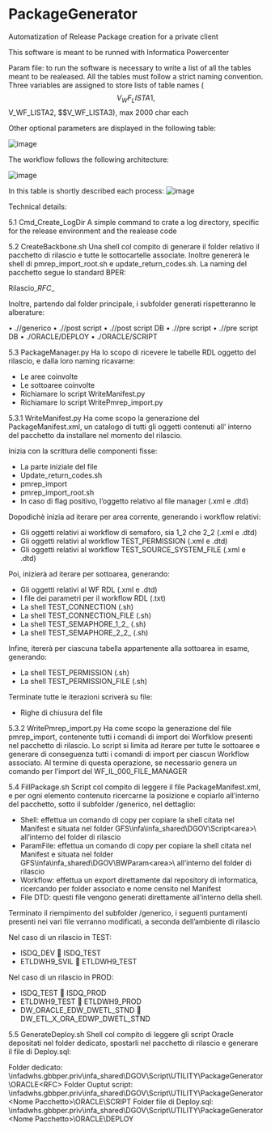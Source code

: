 # PackageGenerator
Automatization of Release Package creation for a private client

This software is meant to be runned with Informatica Powercenter 

Param file: to run the software is necessary to write a list of all the tables meant to be realeased. All the tables must follow a strict naming convention.
Three variables are assigned to store lists of table names ($$V_WF_LISTA1, $$V_WF_LISTA2, $$V_WF_LISTA3), max 2000 char each

Other optional parameters are displayed in the following table:

![image](https://github.com/Riccardo-Cpt/PackageGenerator/assets/61077368/a36dbc90-6721-4bc4-88fd-be68409aea7e)

The workflow follows the following architecture:

![image](https://github.com/Riccardo-Cpt/PackageGenerator/assets/61077368/ebcb0c3a-ab05-4b09-84b0-2dd02665741c)

In this table is shortly described each process:
![image](https://github.com/Riccardo-Cpt/PackageGenerator/assets/61077368/197f47e9-819c-43bc-a0e8-b822f27fd919)


Technical details:

5.1	Cmd_Create_LogDir
A simple command to crate a log directory, specific for the release environment and the realease code

5.2	CreateBackbone.sh
Una shell col compito di generare il folder relativo il pacchetto di rilascio e tutte le sottocartelle associate. Inoltre genererà le shell di pmrep_import_root.sh e update_return_codes.sh. La naming del pacchetto segue lo standard BPER:

Rilascio_<ambiente rilascio>_RFC_<codice RFC>_<data rilascio>

Inoltre, partendo dal folder principale, i subfolder generati rispetteranno le alberature:

•	./<RFC>/generico
•	./<RFC>/post script
•	./<RFC>/post script DB
•	./<RFC>/pre script
•	./<RFC>/pre script DB
•	./ORACLE/DEPLOY
•	./ORACLE/SCRIPT
 
5.3	PackageManager.py
Ha lo scopo di ricevere le tabelle RDL oggetto del rilascio, e dalla loro naming ricavarne:
-	Le aree coinvolte 
-	Le sottoaree coinvolte 
-	Richiamare lo script WriteManifest.py
-	Richiamare lo script WritePmrep_import.py
 
5.3.1	WriteManifest.py
Ha come scopo la generazione del PackageManifest.xml, un catalogo di tutti gli oggetti contenuti all’ interno del pacchetto da installare nel momento del rilascio.

Inizia con la scrittura delle componenti fisse:
-	La parte iniziale del file
-	Update_return_codes.sh
-	pmrep_import
-	pmrep_import_root.sh
-	In caso di flag positivo, l’oggetto relativo al file manager (.xml e .dtd)

Dopodichè inizia ad iterare per area corrente, generando i workflow relativi:
-	Gli oggetti relativi ai workflow di semaforo, sia 1_2 che 2_2 (.xml e .dtd)
-	Gli oggetti relativi al workflow TEST_PERMISSION (.xml e .dtd)
-	Gli oggetti relativi al workflow TEST_SOURCE_SYSTEM_FILE (.xml e .dtd)

Poi, inizierà ad iterare per sottoarea, generando:
-	Gli oggetti relativi al WF RDL (.xml e .dtd)
-	I file dei parametri per il workflow RDL (.txt)
-	La shell TEST_CONNECTION (.sh)
-	La shell TEST_CONNECTION_FILE (.sh)
-	La shell TEST_SEMAPHORE_1_2_ (.sh)
-	La shell TEST_SEMAPHORE_2_2_ (.sh)

Infine, itererà per ciascuna tabella appartenente alla sottoarea in esame, generando:
-	La shell TEST_PERMISSION (.sh)
-	La shell TEST_PERMISSION_FILE (.sh)

Terminate tutte le iterazioni scriverà su file:
-	Righe di chiusura del file


5.3.2	WritePmrep_import.py
Ha come scopo la generazione del file pmrep_import, contenente tutti i comandi di import dei Worfklow presenti nel pacchetto di rilascio. Lo script si limita ad iterare per tutte le sottoaree e generare di conseguenza tutti i comandi di import per ciascun Workflow associato. Al termine di questa operazione, se necessario genera un comando per l’import del WF_IL_000_FILE_MANAGER
 
5.4	FillPackage.sh
Script col compito di leggere il file PackageManifest.xml, e per ogni elemento contenuto ricercarne la posizione e copiarlo all’interno del pacchetto, sotto il subfolder /generico, nel dettaglio:

-	Shell: effettua un comando di copy per copiare la shell citata nel Manifest e situata nel folder GFS\infa\infa_shared\DGOV\Script\<area>\ all’interno del folder di rilascio
-	ParamFile: effettua un comando di copy per copiare la shell citata nel Manifest e situata nel folder GFS\infa\infa_shared\DGOV\BWParam\<area>\ all’interno del folder di rilascio
-	Workflow: effettua un export direttamente dal repository di informatica, ricercando per folder associato e nome censito nel Manifest
-	File DTD: questi file vengono generati direttamente all’interno della shell.

Terminato il riempimento del subfolder /generico, i seguenti puntamenti presenti nei vari file verranno modificati, a seconda dell’ambiente di rilascio

Nel caso di un rilascio in TEST:
-	ISDQ_DEV  ISDQ_TEST
-	ETLDWH9_SVIL  ETLDWH9_TEST

Nel caso di un rilascio in PROD:
-	ISDQ_TEST  ISDQ_PROD
-	ETLDWH9_TEST  ETLDWH9_PROD
-	DW_ORACLE_EDW_DWETL_STND  DW_ETL_X_ORA_EDWP_DWETL_STND

 
5.5	GenerateDeploy.sh
Shell col compito di leggere gli script Oracle depositati nel folder dedicato, spostarli nel pacchetto di rilascio e generare il file di Deploy.sql:

Folder dedicato: \\infadwhs.gbbper.priv\infa_shared\DGOV\Script\UTILITY\PackageGenerator\ORACLE\<RFC>
Folder Ouptut script: \\infadwhs.gbbper.priv\infa_shared\DGOV\Script\UTILITY\PackageGenerator\<Nome  Pacchetto>\ORACLE\SCRIPT
Folder file di Deploy.sql: \\infadwhs.gbbper.priv\infa_shared\DGOV\Script\UTILITY\PackageGenerator\<Nome  Pacchetto>\ORACLE\DEPLOY

 
